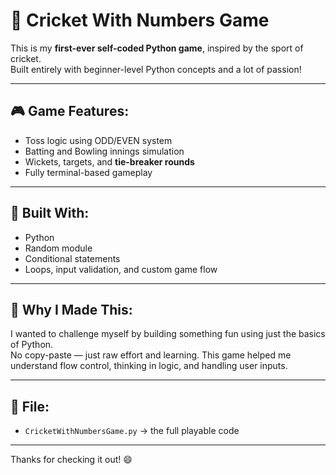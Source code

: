 # 🏏 Cricket With Numbers Game

This is my **first-ever self-coded Python game**, inspired by the sport of cricket.  
Built entirely with beginner-level Python concepts and a lot of passion!

---

## 🎮 Game Features:
- Toss logic using ODD/EVEN system
- Batting and Bowling innings simulation
- Wickets, targets, and **tie-breaker rounds**
- Fully terminal-based gameplay

---

## 🔧 Built With:
- Python
- Random module
- Conditional statements
- Loops, input validation, and custom game flow

---

## 🙌 Why I Made This:
I wanted to challenge myself by building something fun using just the basics of Python.  
No copy-paste — just raw effort and learning. This game helped me understand flow control, thinking in logic, and handling user inputs.

---

## 📂 File:
- `CricketWithNumbersGame.py` → the full playable code

---

Thanks for checking it out! 😄
